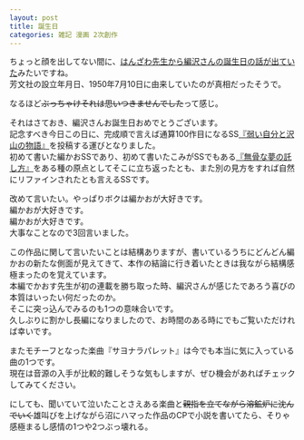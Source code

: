 ```yaml
---
layout: post
title: 誕生日
categories: 雑記 漫画 2次創作
---
```


ちょっと顔を出してない間に、[はんざわ先生から編沢さんの誕生日の話が出ていた](https://twitter.com/hankao42/status/1147114618952622081)みたいですね。  
芳文社の設立年月日、1950年7月10日に由来していたのが真相だったそうで。

なるほど~~ぶっちゃけそれは思いつきませんでした~~って感じ。

それはさておき、編沢さんお誕生日おめでとうございます。  
記念すべき今日この日に、完成順で言えば通算100作目になるSS[『弱い自分と沢山の物語』](https://www.pixiv.net/novel/show.php?id=11378428)を投稿する運びとなりました。  
初めて書いた編かおSSであり、初めて書いたこみがSSでもある[『無骨な夢の託し方』](https://www.pixiv.net/novel/show.php?id=9991628)をある種の原点としてそこに立ち返ったとも、また別の見方をすれば自然にリファインされたとも言えるSSです。  

改めて言いたい。やっぱりボクは編かおが大好きです。  
編かおが大好きです。  
編かおが大好きです。  
大事なことなので3回言いました。

この作品に関して言いたいことは結構ありますが、書いているうちにどんどん編かおの新たな側面が見えてきて、本作の結論に行き着いたときは我ながら結構感極まったのを覚えています。  
本編でかおす先生が初の連載を勝ち取った時、編沢さんが感じたであろう喜びの本質はいったい何だったのか。  
そこに突っ込んでみるのも1つの意味合いです。  
久しぶりに割かし長編になりましたので、お時間のある時にでもご覧いただければ幸いです。

またモチーフとなった楽曲『サヨナラパレット』は今でも本当に気に入っている曲の1つです。  
現在は音源の入手が比較的難しそうな気もしますが、ぜひ機会があればチェックしてみてください。

にしても、聞いていて泣いたことさえある楽曲と~~親指を立てながら溶鉱炉に沈んでいく~~雄叫びを上げながら沼にハマった作品のCPで小説を書いてたら、そりゃ感極まるし感情の1つや2つぶっ壊れる。
